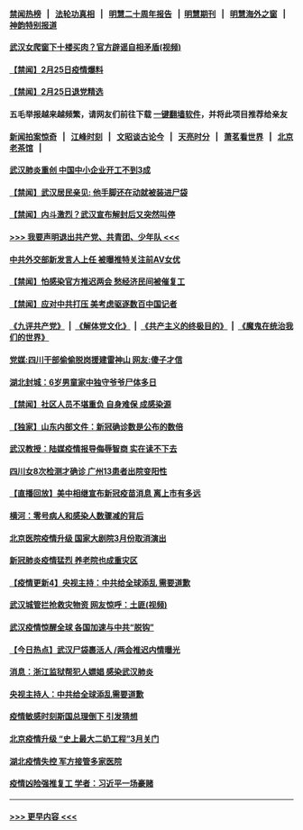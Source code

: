 #### [禁闻热榜](热点新闻.md?=0)  &nbsp;&nbsp;|&nbsp;&nbsp; [法轮功真相](https://github.com/gfw-breaker/truth/blob/master/README.md?=0) &nbsp;&nbsp;|&nbsp;&nbsp; [明慧二十周年报告](https://github.com/gfw-breaker/mh-reports/blob/master/README.md?=0) &nbsp;&nbsp;|&nbsp;&nbsp;[明慧期刊](https://github.com/gfw-breaker/mh-qikan) &nbsp;&nbsp;|&nbsp;&nbsp; [明慧海外之窗](https://github.com/gfw-breaker/mh-news/blob/master/README.md?=0) &nbsp;&nbsp;|&nbsp;&nbsp; [神韵特别报道](https://github.com/gfw-breaker/mh-news/blob/master/shenyun.md?=0)
#### [武汉女爬窗下十楼买肉？官方辟谣自相矛盾(视频)](../pages/prog204/a102785595.md?t=02260831) 
#### [【禁闻】2月25日疫情爆料](../pages/prog204/a102785713.md?t=02260831) 
#### [【禁闻】2月25日退党精选](../pages/prog204/a102785709.md?t=02260831) 
#### 五毛举报越来越频繁，请网友们前往下载 [一键翻墙软件](https://github.com/gfw-breaker/ssr-accounts)，并将此项目推荐给亲友
#### [新闻拍案惊奇](https://github.com/gfw-breaker/banned-news/blob/master/pages/link4.md) &nbsp;&nbsp;|&nbsp;&nbsp; [江峰时刻](https://github.com/gfw-breaker/banned-news/blob/master/pages/link4.md) &nbsp;&nbsp;|&nbsp;&nbsp; [文昭谈古论今](https://github.com/gfw-breaker/banned-news/blob/master/pages/link4.md) &nbsp;&nbsp;|&nbsp;&nbsp; [天亮时分](https://github.com/gfw-breaker/banned-news/blob/master/pages/link4.md) &nbsp;&nbsp;|&nbsp;&nbsp; [萧茗看世界](https://github.com/gfw-breaker/banned-news/blob/master/pages/link4.md) &nbsp;&nbsp;|&nbsp;&nbsp; [北京老茶馆](https://github.com/gfw-breaker/banned-news/blob/master/pages/link4.md) &nbsp;&nbsp;|&nbsp;&nbsp; 
#### [武汉肺炎重创 中国中小企业开工不到3成](../pages/prog204/a102785633.md?t=02260831) 
#### [【禁闻】武汉居民亲见: 他手脚还在动就被装进尸袋](../pages/prog204/a102785680.md?t=02260831) 
#### [【禁闻】内斗激烈？武汉宣布解封后又突然叫停](../pages/prog204/a102785686.md?t=02260831) 
#### [>>> 我要声明退出共产党、共青团、少年队 <<<](https://github.com/begood0513/goodnews/blob/master/quit/letter.md) 
#### [中共外交部新发言人上任 被曝推特关注前AV女优](../pages/prog204/a102785652.md?t=02260831) 
#### [【禁闻】怕感染官方推迟两会 愁经济民间被催复工](../pages/prog204/a102785664.md?t=02260831) 
#### [【禁闻】应对中共打压 美考虑驱逐数百中国记者](../pages/prog204/a102785644.md?t=02260831) 
#### [《九评共产党》](https://github.com/begood0513/9ping.md/blob/master/README.md) &nbsp;|&nbsp; [《解体党文化》](../../../../jtdwh.md/blob/master/README.md)  &nbsp;|&nbsp; [《共产主义的终极目的》](../../../../gczydzjmd.md/blob/master/README.md) &nbsp;|&nbsp; [《魔鬼在统治我们的世界》](../../../../mgztzwmdsj.md/blob/master/README.md) 
#### [党媒:四川干部偷偷脱岗援建雷神山 网友:傻子才信](../pages/prog204/a102785605.md?t=02260831) 
#### [湖北封城：6岁男童家中独守爷爷尸体多日](../pages/prog204/a102785546.md?t=02260831) 
#### [【禁闻】社区人员不堪重负 自身难保 成感染源](../pages/prog204/a102785573.md?t=02260831) 
#### [【独家】山东内部文件：新冠确诊数是公布的数倍](../pages/prog204/a102785498.md?t=02260831) 
#### [武汉教授：陆媒疫情报导侮辱智商 实在读不下去](../pages/prog204/a102785540.md?t=02260831) 
#### [四川女8次检测才确诊 广州13患者出院变阳性](../pages/prog204/a102785548.md?t=02260831) 
#### [【直播回放】美中相继宣布新冠疫苗消息 离上市有多远](../pages/prog204/a102785233.md?t=02260831) 
#### [横河：零号病人和感染人数骤减的背后](../pages/prog204/a102783834.md?t=02260831) 
#### [北京医院疫情升级 国家大剧院3月份取消演出](../pages/prog204/a102785362.md?t=02260831) 
#### [新冠肺炎疫情猛烈 养老院也成重灾区](../pages/prog204/a102785313.md?t=02260831) 
#### [【疫情更新4】央视主持：中共给全球添乱 需要道歉](../pages/prog204/a102784833.md?t=02260831) 
#### [武汉城管拦抢救灾物资 网友惊呼：土匪(视频)](../pages/prog204/a102785292.md?t=02260831) 
#### [武汉疫情惊醒全球 各国加速与中共“脱钩”](../pages/prog204/a102785243.md?t=02260831) 
#### [【今日热点】武汉尸袋裹活人 /两会推迟内情曝光](../pages/prog204/a102785246.md?t=02260831) 
#### [消息：浙江监狱帮犯人嫖娼 感染武汉肺炎](../pages/prog204/a102785247.md?t=02260831) 
#### [央视主持人：中共给全球添乱需要道歉](../pages/prog204/a102785206.md?t=02260831) 
#### [疫情敏感时刻斯国总理倒下 引发猜想](../pages/prog204/a102785184.md?t=02260831) 
#### [北京疫情升级 “史上最大二奶工程”3月关门](../pages/prog204/a102785178.md?t=02260831) 
#### [湖北疫情失控 军方接管多家医院](../pages/prog204/a102785166.md?t=02260831) 
#### [疫情凶险强推复工 学者：习近平一场豪赌](../pages/prog204/a102785165.md?t=02260831) 

----
#### [ >>> 更早内容 <<< ](../indexes/prog204-earlier.md)
